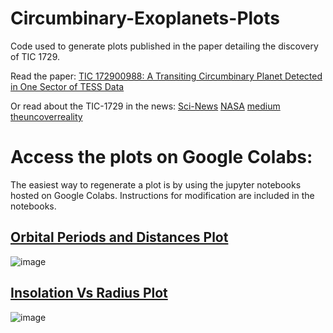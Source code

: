 # Circumbinary-Exoplanets-Plots
Code used to generate plots published in the paper detailing the discovery of TIC 1729.

Read the paper: [TIC 172900988: A Transiting Circumbinary Planet Detected in One Sector of TESS Data](https://arxiv.org/abs/2105.08614) 

Or read about the TIC-1729 in the news:
  [Sci-News](https://www.sci-news.com/astronomy/jupiter-sized-circumbinary-exoplanet-09689.html)
  [NASA](https://heasarc.gsfc.nasa.gov/docs/tess/tess-weekly-bulletin-june-01st.html)
  [medium](https://medium.com/absolute-cosmos/tess-detects-an-exoplanet-orbiting-two-stars-43e9f6d0bd6e)
  [theuncoverreality](https://theuncoverreality.in/2021/05/19/astronomers-discovered-circumbinary-planet-tic-172900988b-planetary-science/)


# Access the plots on Google Colabs:
The easiest way to regenerate a plot is by using the jupyter notebooks hosted on Google Colabs. Instructions for modification are included in the notebooks.

## [Orbital Periods and Distances Plot](https://colab.research.google.com/drive/1UM-KOGFR1IxIOJBy3Q1OhTRJsWhlcpHc?usp=sharing)
![image](https://user-images.githubusercontent.com/48393233/139557568-54205039-4a63-4323-885d-c0cb016b976f.jpg)

## [Insolation Vs Radius Plot](https://colab.research.google.com/drive/1InyD8SRfV_y6hfn7aTwuPcBCPQ82oUnH?usp=sharing)
![image](https://user-images.githubusercontent.com/48393233/139557573-b410d096-b4d0-4edc-850b-2e2960f155b9.jpg)
